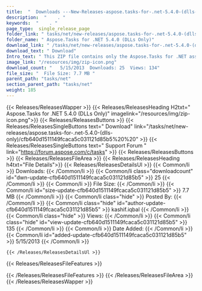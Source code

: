 ```yaml
---
title:  "  Downloads ---New-Releases-aspose.tasks-for-.net-5.4.0-(dlls-only) . " 
description:  "    . " 
keywords:  "    . " 
page_type:  single_release_page
folder_link: " tasks/net/new-releases/aspose.tasks-for-.net-5.4.0-(dlls-only)/"
folder_name: " Aspose.Tasks for .NET 5.4.0 (DLLs Only)"
download_link: " /tasks/net/new-releases/aspose.tasks-for-.net-5.4.0-(dlls-only)/cfb640d1511149fcaca5c031121d85b5"
download_text: " Download"
Intro_text: " This ZIP file contains only the Aspose.Tasks for .NET assemblies. The assemblies..."
image_link: "/resources/img/zip-icon.png"
download_count: "   5/15/2013  Downloads: 25  Views: 134"
file_size: "  File Size: 7.7 MB "
parent_path: "tasks/net"
section_parent_path: "tasks/net"
weight: 185 
---
```


{{< Releases/ReleasesWapper >}}
  {{< Releases/ReleasesHeading H2txt=" Aspose.Tasks for .NET 5.4.0 (DLLs Only)" imagelink="/resources/img/zip-icon.png">}}
  {{< Releases/ReleasesButtons >}}
    {{< Releases/ReleasesSingleButtons text=" Download" link="/tasks/net/new-releases/aspose.tasks-for-.net-5.4.0-(dlls-only)/cfb640d1511149fcaca5c031121d85b5%20%20" >}}
    {{< Releases/ReleasesSingleButtons text=" Support Forum " link="https://forum.aspose.com/c/tasks" >}}
  {{< Releases/ReleasesButtons >}}
  {{< Releases/ReleasesFileArea >}}
    {{< Releases/ReleasesHeading h4txt="File Details">}}
    {{< Releases/ReleasesDetailsUl >}}
            {{< Common/li  >}} Downloads: {{< /Common/li >}} 
      {{< Common/li class="downloadcount" id="dwn-update-cfb640d1511149fcaca5c031121d85b5" >}} 25 {{< /Common/li >}} 
      {{< Common/li  >}} File Size: {{< /Common/li >}} 
      {{< Common/li id="size-update-cfb640d1511149fcaca5c031121d85b5" >}} 7.7 MB {{< /Common/li >}} 
      {{< Common/li  class="hide" >}} Posted By: {{< /Common/li >}} 
      {{< Common/li class="hide" id="author-update-cfb640d1511149fcaca5c031121d85b5" >}} kashif.iqbal {{< /Common/li >}} 
      {{< Common/li class="hide"  >}} Views: {{< /Common/li >}} 
      {{< Common/li class="hide" id="view-update-cfb640d1511149fcaca5c031121d85b5" >}} 135 {{< /Common/li >}} 
      {{< Common/li  >}} Date Added: {{< /Common/li >}} 
      {{< Common/li id="added-update-cfb640d1511149fcaca5c031121d85b5" >}} 5/15/2013 {{< /Common/li >}} 

    {{< /Releases/ReleasesDetailsUl >}}

  {{< Releases/ReleasesFileFeatures >}}
      
  {{< /Releases/ReleasesFileFeatures >}}
 {{< /Releases/ReleasesFileArea >}}
{{< /Releases/ReleasesWapper >}}



